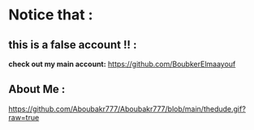 
# Notice that :




## this is a false account !! :
**check out my main account:**
https://github.com/BoubkerElmaayouf





## About Me :

https://github.com/Aboubakr777/Aboubakr777/blob/main/thedude.gif?raw=true

